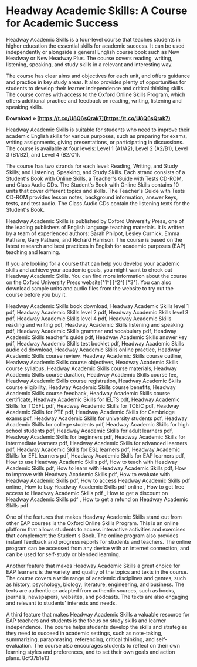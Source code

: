 # Headway Academic Skills: A Course for Academic Success
 
Headway Academic Skills is a four-level course that teaches students in higher education the essential skills for academic success. It can be used independently or alongside a general English course book such as New Headway or New Headway Plus. The course covers reading, writing, listening, speaking, and study skills in a relevant and interesting way.
 
The course has clear aims and objectives for each unit, and offers guidance and practice in key study areas. It also provides plenty of opportunities for students to develop their learner independence and critical thinking skills. The course comes with access to the Oxford Online Skills Program, which offers additional practice and feedback on reading, writing, listening and speaking skills.
 
**Download » [https://t.co/U8Q6sQrak7](https://t.co/U8Q6sQrak7)**


 
Headway Academic Skills is suitable for students who need to improve their academic English skills for various purposes, such as preparing for exams, writing assignments, giving presentations, or participating in discussions. The course is available at four levels: Level 1 (A1/A2), Level 2 (A2/B1), Level 3 (B1/B2), and Level 4 (B2/C1).
 
The course has two strands for each level: Reading, Writing, and Study Skills; and Listening, Speaking, and Study Skills. Each strand consists of a Student's Book with Online Skills, a Teacher's Guide with Tests CD-ROM, and Class Audio CDs. The Student's Book with Online Skills contains 10 units that cover different topics and skills. The Teacher's Guide with Tests CD-ROM provides lesson notes, background information, answer keys, tests, and test audio. The Class Audio CDs contain the listening texts for the Student's Book.
 
Headway Academic Skills is published by Oxford University Press, one of the leading publishers of English language teaching materials. It is written by a team of experienced authors: Sarah Philpot, Lesley Curnick, Emma Pathare, Gary Pathare, and Richard Harrison. The course is based on the latest research and best practices in English for academic purposes (EAP) teaching and learning.
 
If you are looking for a course that can help you develop your academic skills and achieve your academic goals, you might want to check out Headway Academic Skills. You can find more information about the course on the Oxford University Press website[^1^] [^2^] [^3^]. You can also download sample units and audio files from the website to try out the course before you buy it.
 
Headway Academic Skills book download,  Headway Academic Skills level 1 pdf,  Headway Academic Skills level 2 pdf,  Headway Academic Skills level 3 pdf,  Headway Academic Skills level 4 pdf,  Headway Academic Skills reading and writing pdf,  Headway Academic Skills listening and speaking pdf,  Headway Academic Skills grammar and vocabulary pdf,  Headway Academic Skills teacher's guide pdf,  Headway Academic Skills answer key pdf,  Headway Academic Skills test booklet pdf,  Headway Academic Skills audio cd download,  Headway Academic Skills online practice,  Headway Academic Skills course review,  Headway Academic Skills course outline,  Headway Academic Skills course objectives,  Headway Academic Skills course syllabus,  Headway Academic Skills course materials,  Headway Academic Skills course duration,  Headway Academic Skills course fee,  Headway Academic Skills course registration,  Headway Academic Skills course eligibility,  Headway Academic Skills course benefits,  Headway Academic Skills course feedback,  Headway Academic Skills course certificate,  Headway Academic Skills for IELTS pdf,  Headway Academic Skills for TOEFL pdf,  Headway Academic Skills for TOEIC pdf,  Headway Academic Skills for PTE pdf,  Headway Academic Skills for Cambridge exams pdf,  Headway Academic Skills for university students pdf,  Headway Academic Skills for college students pdf,  Headway Academic Skills for high school students pdf,  Headway Academic Skills for adult learners pdf,  Headway Academic Skills for beginners pdf,  Headway Academic Skills for intermediate learners pdf,  Headway Academic Skills for advanced learners pdf,  Headway Academic Skills for ESL learners pdf,  Headway Academic Skills for EFL learners pdf,  Headway Academic Skills for EAP learners pdf,  How to use Headway Academic Skills pdf,  How to teach with Headway Academic Skills pdf,  How to learn with Headway Academic Skills pdf,  How to improve with Headway Academic Skills pdf,  How to evaluate with Headway Academic Skills pdf,  How to access Headway Academic Skills pdf online ,  How to buy Headway Academic Skills pdf online ,  How to get free access to Headway Academic Skills pdf ,  How to get a discount on Headway Academic Skills pdf ,  How to get a refund on Headway Academic Skills pdf
  
One of the features that makes Headway Academic Skills stand out from other EAP courses is the Oxford Online Skills Program. This is an online platform that allows students to access interactive activities and exercises that complement the Student's Book. The online program also provides instant feedback and progress reports for students and teachers. The online program can be accessed from any device with an internet connection, and can be used for self-study or blended learning.
 
Another feature that makes Headway Academic Skills a great choice for EAP learners is the variety and quality of the topics and texts in the course. The course covers a wide range of academic disciplines and genres, such as history, psychology, biology, literature, engineering, and business. The texts are authentic or adapted from authentic sources, such as books, journals, newspapers, websites, and podcasts. The texts are also engaging and relevant to students' interests and needs.
 
A third feature that makes Headway Academic Skills a valuable resource for EAP teachers and students is the focus on study skills and learner independence. The course helps students develop the skills and strategies they need to succeed in academic settings, such as note-taking, summarizing, paraphrasing, referencing, critical thinking, and self-evaluation. The course also encourages students to reflect on their own learning styles and preferences, and to set their own goals and action plans.
 8cf37b1e13
 
